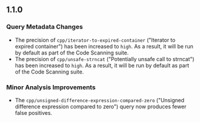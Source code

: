 ## 1.1.0

### Query Metadata Changes

* The precision of `cpp/iterator-to-expired-container` ("Iterator to expired container") has been increased to `high`. As a result, it will be run by default as part of the Code Scanning suite.
* The precision of `cpp/unsafe-strncat` ("Potentially unsafe call to strncat") has been increased to `high`. As a result, it will be run by default as part of the Code Scanning suite.

### Minor Analysis Improvements

* The `cpp/unsigned-difference-expression-compared-zero` ("Unsigned difference expression compared to zero") query now produces fewer false positives.
